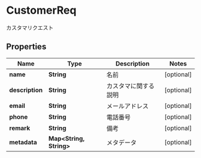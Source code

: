 

# CustomerReq

カスタマリクエスト

## Properties

| Name | Type | Description | Notes |
|------------ | ------------- | ------------- | -------------|
|**name** | **String** | 名前 |  [optional] |
|**description** | **String** | カスタマに関する説明 |  [optional] |
|**email** | **String** | メールアドレス |  [optional] |
|**phone** | **String** | 電話番号 |  [optional] |
|**remark** | **String** | 備考 |  [optional] |
|**metadata** | **Map&lt;String, String&gt;** | メタデータ |  [optional] |



